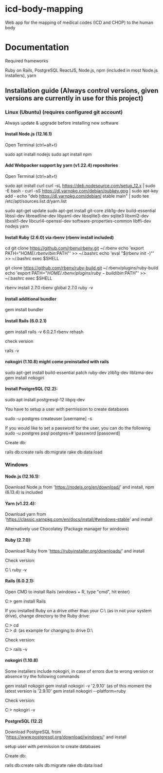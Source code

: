 # icd-body-mapping
Web app for the mapping of medical codes (ICD and CHOP) to the human body
# Documentation

Required frameworks

Ruby on Rails, PostgreSQL ReactJS, Node.js, npm (included in most Node.js installers), yarn

## Installation guide (Always control versions, given versions are currently in use for this project)

### Linux (Ubuntu) (requires configured git account)

Always update & upgrade before installing new software

#### Install Node.js (12.16.1)

Open Terminal (ctrl+alt+t)

sudo apt install nodejs
sudo apt install npm


#### Add Webpacker support by yarn (v1.22.4) repositories

Open Terminal (ctrl+alt+t)

sudo apt install curl
curl -sL https://deb.nodesource.com/setup_12.x | sudo -E bash -
curl -sS https://dl.yarnpkg.com/debian/pubkey.gpg | sudo apt-key add -
echo "deb https://dl.yarnpkg.com/debian/ stable main" | sudo tee /etc/apt/sources.list.d/yarn.list

sudo apt-get update
sudo apt-get install git-core zlib1g-dev build-essential libssl-dev libreadline-dev libyaml-dev libsqlite3-dev sqlite3 libxml2-dev libxslt1-dev libcurl4-openssl-dev software-properties-common libffi-dev nodejs yarn

#### Install Ruby (2.6.0) via rbenv (rbenv install included)

cd
git clone https://github.com/rbenv/rbenv.git ~/.rbenv
echo 'export PATH="$HOME/.rbenv/bin:$PATH"' >> ~/.bashrc
echo 'eval "$(rbenv init -)"' >> ~/.bashrc
exec $SHELL

git clone https://github.com/rbenv/ruby-build.git ~/.rbenv/plugins/ruby-build
echo 'export PATH="$HOME/.rbenv/plugins/ruby-build/bin:$PATH"' >> ~/.bashrc
exec $SHELL

rbenv install 2.7.0
rbenv global 2.7.0
ruby -v

#### Install additional bundler

gem install bundler

#### Install Rails (6.0.2.1)

gem install rails -v 6.0.2.1
rbenv rehash

check version

rails -v

#### nokogiri (1.10.8) might come preinstalled with rails

sudo apt-get install build-essential patch ruby-dev zlib1g-dev liblzma-dev
gem install nokogiri

#### Install PostgreSQL (12.2):

sudo apt install postgresql-12 libpq-dev

You have to setup a user with permission to create databases

sudo -u postgres createuser [username] -s

If you would like to set a password for the user, you can do the following
sudo -u postgres psql
postgres=# \password [passowrd]

Create db:

rails db:create
rails db:migrate
rake db:data:load


### Windows

#### Node.js (12.16.1):

Download Node.js from 'https://nodejs.org/en/download/' and install, npm (6.13.4) is included

#### Yarn (v1.22.4):

Download yarn from 'https://classic.yarnpkg.com/en/docs/install/#windows-stable' and install

Alternatively use Chocolatey (Package manager for windows)

#### Ruby (2.7.0):

Download Ruby from 'https://rubyinstaller.org/downloads/' and install

Check version:

C:\ ruby -v

#### Rails (6.0.2.1):

Open CMD to install Rails (windows + R, type "cmd", hit enter)

C:\> gem install Rails

If you installed Ruby on a drive other than your C:\ (as in not your system drive), change directory to the Ruby drive:

C:\> cd\
C:\> d:         (as example for changing to drive D:\

Check version:

C:\> rails -v

#### nokogiri (1.10.8)

Some installers include nokogiri, in case of errors due to wrong version or absence try the following commands

gem install nokogiri
gem install nokogiri -v '2.9.10'         (as of this moment the latest version is '2.9.10'
gem install nokogiri --platform=ruby

Check version:

C:\> nokogiri -v

#### PostgreSQL (12.2)

Download PostgreSQL from 'https://www.postgresql.org/download/windows/' and install

setup user with permission to create databases

Create db:

rails db:create
rails db:migrate
rake db:data:load
